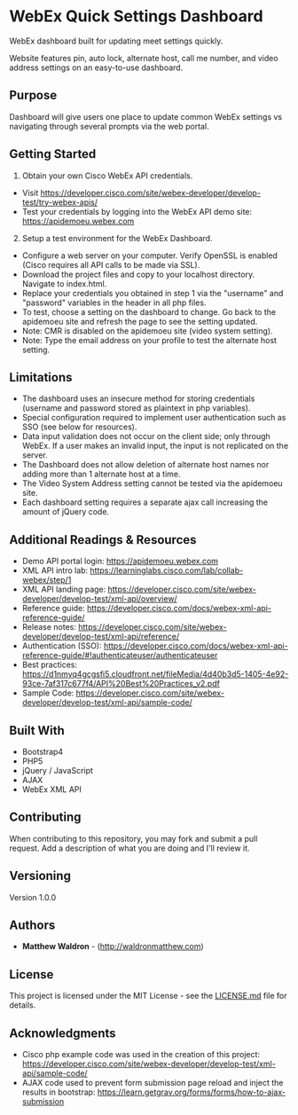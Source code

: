 # WebEx Quick Settings Dashboard

WebEx dashboard built for updating meet settings quickly. 

Website features pin, auto lock, alternate host, call me number, and video address settings on an easy-to-use dashboard.

## Purpose

Dashboard will give users one place to update common WebEx settings vs navigating through several prompts via the web portal.

## Getting Started

1) Obtain your own Cisco WebEx API credentials.
* Visit https://developer.cisco.com/site/webex-developer/develop-test/try-webex-apis/ 
* Test your credentials by logging into the WebEx API demo site: https://apidemoeu.webex.com

2) Setup a test environment for the WebEx Dashboard.
* Configure a web server on your computer. Verify OpenSSL is enabled (Cisco requires all API calls to be made via SSL).
* Download the project files and copy to your localhost directory. Navigate to index.html.
* Replace your credentials you obtained in step 1 via the "username" and "password" variables in the header in all php files.
* To test, choose a setting on the dashboard to change. Go back to the apidemoeu site and refresh the page to see the setting updated.
* Note: CMR is disabled on the apidemoeu site (video system setting).
* Note: Type the email address on your profile to test the alternate host setting. 

## Limitations

* The dashboard uses an insecure method for storing credentials (username and password stored as plaintext in php variables).
* Special configuration required to implement user authentication such as SSO (see below for resources).
* Data input validation does not occur on the client side; only through WebEx. If a user makes an invalid input, the input is not replicated on the server.
* The Dashboard does not allow deletion of alternate host names nor adding more than 1 alternate host at a time.
* The Video System Address setting cannot be tested via the apidemoeu site.
* Each dashboard setting requires a separate ajax call increasing the amount of jQuery code.

## Additional Readings & Resources
* Demo API portal login: https://apidemoeu.webex.com
* XML API intro lab: https://learninglabs.cisco.com/lab/collab-webex/step/1
* XML API landing page: https://developer.cisco.com/site/webex-developer/develop-test/xml-api/overview/
* Reference guide: https://developer.cisco.com/docs/webex-xml-api-reference-guide/
* Release notes: https://developer.cisco.com/site/webex-developer/develop-test/xml-api/reference/
* Authentication (SSO): https://developer.cisco.com/docs/webex-xml-api-reference-guide/#!authenticateuser/authenticateuser
* Best practices: https://d1nmyq4gcgsfi5.cloudfront.net/fileMedia/4d40b3d5-1405-4e92-93ce-7af317c677f4/API%20Best%20Practices_v2.pdf
* Sample Code: https://developer.cisco.com/site/webex-developer/develop-test/xml-api/sample-code/

## Built With

* Bootstrap4
* PHP5
* jQuery / JavaScript
* AJAX
* WebEx XML API

## Contributing

When contributing to this repository, you may fork and submit a pull request. Add a description of what you are doing and I'll review it.

## Versioning

Version 1.0.0

## Authors

* **Matthew Waldron** - (http://waldronmatthew.com)

## License

This project is licensed under the MIT License - see the [LICENSE.md](LICENSE.md) file for details.

## Acknowledgments

* Cisco php example code was used in the creation of this project: https://developer.cisco.com/site/webex-developer/develop-test/xml-api/sample-code/
* AJAX code used to prevent form submission page reload and inject the results in bootstrap: https://learn.getgrav.org/forms/forms/how-to-ajax-submission

